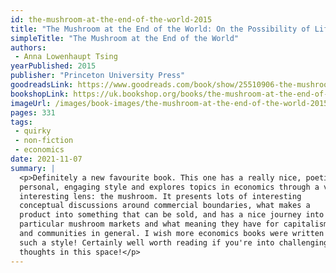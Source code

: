 ```yaml
---
id: the-mushroom-at-the-end-of-the-world-2015
title: "The Mushroom at the End of the World: On the Possibility of Life in Capitalist Ruins"
simpleTitle: "The Mushroom at the End of the World"
authors:
 - Anna Lowenhaupt Tsing
yearPublished: 2015
publisher: "Princeton University Press"
goodreadsLink: https://www.goodreads.com/book/show/25510906-the-mushroom-at-the-end-of-the-world
bookshopLink: https://uk.bookshop.org/books/the-mushroom-at-the-end-of-the-world-on-the-possibility-of-life-in-capitalist-ruins/9780691220550
imageUrl: /images/book-images/the-mushroom-at-the-end-of-the-world-2015.webp
pages: 331
tags:
 - quirky
 - non-fiction
 - economics
date: 2021-11-07
summary: |
  <p>Definitely a new favourite book. This one has a really nice, poetic,
  personal, engaging style and explores topics in economics through a very
  interesting lens: the mushroom. It presents lots of interesting
  conceptual discussions around commercial boundaries, what makes a
  product into something that can be sold, and has a nice journey into
  particular mushroom markets and what meaning they have for capitalism
  and communities in general. I wish more economics books were written in
  such a style! Certainly well worth reading if you're into challenging
  thoughts in this space!</p>
---
```


